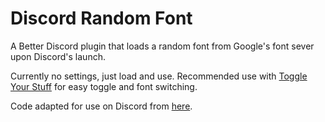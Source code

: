 # Discord Random Font
A Better Discord plugin that loads a random font from Google's font sever upon Discord's launch.

Currently no settings, just load and use.
Recommended use with [Toggle Your Stuff](https://github.com/Inve1951/BetterDiscordStuff/blob/master/coffee/toggleYourStuff.plugin.coffee) for easy toggle and font switching.

Code adapted for use on Discord from [here](https://codepen.io/akobashikawa/pen/rZRrQN).

